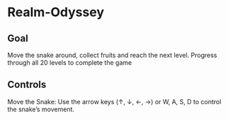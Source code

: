 # Realm-Odyssey

## Goal

Move the snake around, collect fruits and reach the next level. Progress through all 20 levels to complete the game

## Controls

Move the Snake: Use the arrow keys (↑, ↓, ←, →) or W, A, S, D to control the snake’s movement.
